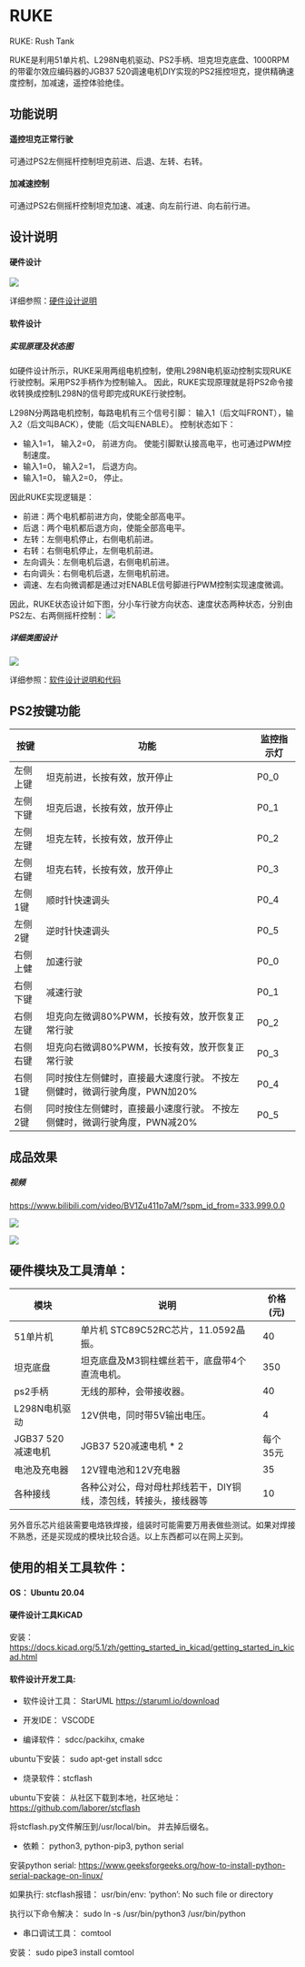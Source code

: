 # RUKE
RUKE: Rush Tank

RUKE是利用51单片机、L298N电机驱动、PS2手柄、坦克坦克底盘、1000RPM的带霍尔效应编码器的JGB37 520调速电机DIY实现的PS2摇控坦克，提供精确速度控制，加减速，遥控体验绝佳。

## 功能说明
#### 遥控坦克正常行驶
可通过PS2左侧摇杆控制坦克前进、后退、左转、右转。

#### 加减速控制
可通过PS2右侧摇杆控制坦克加速、减速、向左前行进、向右前行进。


## 设计说明

#### 硬件设计

![](hardware/integrate_archetecture.png)

详细参照：[硬件设计说明](hardware/README.md)


#### 软件设计
##### 实现原理及状态图
如硬件设计所示，RUKE采用两组电机控制，使用L298N电机驱动控制实现RUKE行驶控制。采用PS2手柄作为控制输入。
因此，RUKE实现原理就是将PS2命令接收转换成控制L298N的信号即完成RUKE行驶控制。

L298N分两路电机控制，每路电机有三个信号引脚： 输入1（后文叫FRONT），输入2（后文叫BACK），使能（后文叫ENABLE）。
控制状态如下：
- 输入1=1， 输入2=0， 前进方向。 使能引脚默认接高电平，也可通过PWM控制速度。
- 输入1=0， 输入2=1， 后退方向。
- 输入1=0， 输入2=0， 停止。

因此RUKE实现逻辑是：
- 前进：两个电机都前进方向，使能全部高电平。
- 后退：两个电机都后退方向，使能全部高电平。
- 左转：左侧电机停止，右侧电机前进。
- 右转：右侧电机停止，左侧电机前进。
- 左向调头：左侧电机后退，右侧电机前进。
- 右向调头：右侧电机后退，左侧电机前进。
- 调速、左右向微调都是通过对ENABLE信号脚进行PWM控制实现速度微调。

因此，RUKE状态设计如下图，分小车行驶方向状态、速度状态两种状态，分别由PS2左、右两侧摇杆控制：
![](software/state_design.png)

##### 详细类图设计
![](software/class_design.png)

详细参照：[软件设计说明和代码](software/README.md)


## PS2按键功能

| 按键     | 功能                         | 监控指示灯 |
| -------- | ---------------------------- | ---------- |
| 左侧上键 | 坦克前进，长按有效，放开停止                  | P0_0       |
| 左侧下键 | 坦克后退，长按有效，放开停止                  | P0_1       |
| 左侧左键 | 坦克左转，长按有效，放开停止                  | P0_2       |
| 左侧右键 | 坦克右转，长按有效，放开停止                  | P0_3       |
| 左侧1键  | 顺时针快速调头                              | P0_4       |
| 左侧2键  | 逆时针快速调头                              | P0_5       |
| 右侧上健 | 加速行驶                                  | P0_0       |
| 右侧下键 | 减速行驶                                  | P0_1      |
| 右侧左键 | 坦克向左微调80%PWM，长按有效，放开恢复正常行驶  | P0_2       |
| 右侧右键 | 坦克向右微调80%PWM，长按有效，放开恢复正常行驶  | P0_3       |
| 右侧1键  | 同时按住左侧健时，直接最大速度行驶。 不按左侧健时，微调行驶角度，PWN加20%         | P0_4       |
| 右侧2键  | 同时按住左侧健时，直接最小速度行驶。 不按左侧健时，微调行驶角度，PWN减20%         | P0_5       |



## 成品效果

##### 视频

https://www.bilibili.com/video/BV1Zu411p7aM/?spm_id_from=333.999.0.0


![](RUKE_F.png)

![](RUKE.png)


## 硬件模块及工具清单：

| 模块          | 说明                                                         | 价格(元) |
| ------------- | ------------------------------------------------------------ | -------- |
| 51单片机      | 单片机 STC89C52RC芯片，11.0592晶振。                         | 40       |
| 坦克底盘      | 坦克底盘及M3铜柱螺丝若干，底盘带4个直流电机。                | 350       |
| ps2手柄       | 无线的那种，会带接收器。                                     | 40       |
| L298N电机驱动 | 12V供电，同时带5V输出电压。                                  | 4        |
| JGB37 520减速电机  | JGB37 520减速电机 * 2              | 每个35元       |
| 电池及充电器  | 12V锂电池和12V充电器                                         | 35       |
| 各种接线      | 各种公对公，母对母杜邦线若干，DIY铜线，漆包线，转接头，接线器等 | 10       |

另外音乐芯片组装需要电烙铁焊接，组装时可能需要万用表做些测试。如果对焊接不熟悉，还是买现成的模块比较合适。以上东西都可以在网上买到。



## 使用的相关工具软件：

#### OS： Ubuntu 20.04



#### 硬件设计工具KiCAD

安装：https://docs.kicad.org/5.1/zh/getting_started_in_kicad/getting_started_in_kicad.html



#### 软件设计开发工具:

- 软件设计工具： StarUML  https://staruml.io/download

- 开发IDE： VSCODE

- 编译软件： sdcc/packihx, cmake

ubuntu下安装： sudo apt-get install sdcc

- 烧录软件：stcflash

ubuntu下安装： 从社区下载到本地，社区地址：https://github.com/laborer/stcflash

将stcflash.py文件解压到/usr/local/bin。 并去掉后缀名。

- 依赖： python3, python-pip3, python serial

安装python serial: https://www.geeksforgeeks.org/how-to-install-python-serial-package-on-linux/

如果执行: stcflash报错： usr/bin/env: ‘python’: No such file or directory

执行以下命令解决： sudo ln -s /usr/bin/python3 /usr/bin/python

- 串口调试工具： comtool

安装： sudo pipe3 install comtool